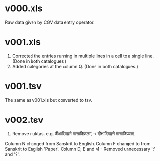 # v000.xls

Raw data given by CGV data entry operator.

# v001.xls

1. Corrected the entries running in multiple lines in a cell to a single line. (Done in both catalogues.)
2. Added categories at the column Q. (Done in both catalogues.)

# v001.tsv

The same as v001.xls but converted to tsv.

# v002.tsv

1. Remove nuktas. e.g. दीक्षादिग्रहणे मासादिफ़लम् -> दीक्षादिग्रहणे मासादिफलम्


Column N changed from Sanskrit to English.
Column F changed to from Sanskrit to English 'Paper'.
Column D, E and M - Removed unnecessary ':' and '?'.